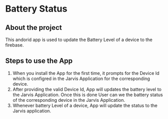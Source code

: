 # Battery Status
## About the project
This andorid app is used to update the Battery Level of a device to the firebase.

## Steps to use the App
1. When you install the App for the first time, it prompts for the Device Id which is configred in the Jarvis Application for the corresponding device.
2. After providing the valid Device Id, App will updates the battery level to the Jarvis Application. Once this is done User can we the battery status of the corresponding device in the Jarvis Application.
3. Whenever battery Level of a device, App will update the status to the Jarvis application.

